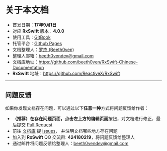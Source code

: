 # 关于本文档

* 首发日期：**17年9月1日**
* 对应 **RxSwift** 版本：**4.0.0**
* 使用工具：[GitBook](https://www.gitbook.com)
* 托管平台：[Github Pages](https://pages.github.com)
* 文档整理人：[罗杰 (Beeth0ven)](https://github.com/beeth0ven)
* 整理人邮箱：<beeth0vendev@gmail.com>
* 文档库地址：https://github.com/beeth0ven/RxSwift-Chinese-Documentation
* **RxSwift** 地址：https://github.com/ReactiveX/RxSwift

---

## 问题反馈

如果你发现文档存在问题，可以通过以下**任意一种**方式将问题反馈给作者：
  * **（推荐）**在存在问题页面，点击左上方的**编辑页面**按钮，对文档进行修正，最后提交 [Pull Request](https://help.github.com/articles/about-pull-requests/)
  * 前往 [文档库](https://github.com/beeth0ven/RxSwift-Chinese-Documentation) 提 [issues](https://github.com/beeth0ven/RxSwift-Chinese-Documentation/issues)， 并注明文档哪些地方存在问题
  * 加入到 **RxSwift** QQ 交流群: **424180219**，将问题反馈给整理人
  * 通过邮件将问题反馈给整理人：<beeth0vendev@gmail.com>
